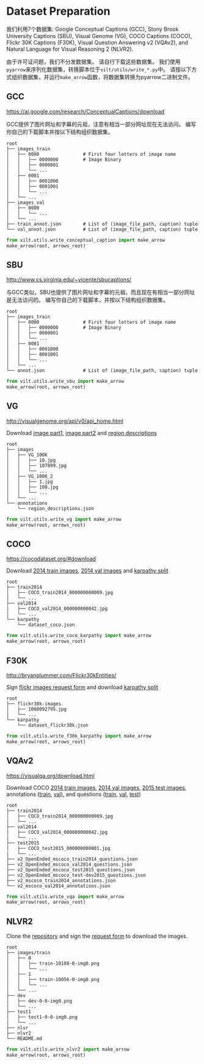 # Dataset Preparation
我们利用7个数据集: Google Conceptual Captions (GCC), Stony Brook University Captions (SBU), Visual Genome (VG), COCO Captions (COCO), Flickr 30K Captions (F30K), Visual Question Answering v2 (VQAv2), and Natural Language for Visual Reasoning 2 (NLVR2).

由于许可证问题，我们不分发数据集。
请自行下载这些数据集。
我们使用`pyarrow`来序列化数据集，转换脚本位于`vilt/utils/write_*.py`中。
请按以下方式组织数据集，并运行`make_arrow`函数，将数据集转换为pyarrow二进制文件。

## GCC
https://ai.google.com/research/ConceptualCaptions/download

GCC提供了图片网址和字幕的元祖，注意有相当一部分网址现在无法访问。
编写你自己的下载脚本并按以下结构组织数据集。

    root
    ├── images_train            
    │   ├── 0000                # First four letters of image name
    │   │   ├── 0000000         # Image Binary
    │   │   ├── 0000001      
    │   │   └── ...
    │   ├── 0001              
    │   │   ├── 0001000      
    │   │   ├── 0001001      
    │   │   └── ...          
    │   └── ...          
    ├── images_val          
    │   ├── 0000              
    │   │   └── ...
    │   └── ...          
    ├── train_annot.json        # List of (image_file_path, caption) tuple
    └── val_annot.json          # List of (image_file_path, caption) tuple

```python
from vilt.utils.write_conceptual_caption import make_arrow
make_arrow(root, arrows_root)
```

## SBU
http://www.cs.virginia.edu/~vicente/sbucaptions/

与GCC类似，SBU也提供了图片网址和字幕的元祖，而且现在有相当一部分网址是无法访问的。
编写你自己的下载脚本，并按以下结构组织数据集。

    root
    ├── images_train            
    │   ├── 0000                # First four letters of image name
    │   │   ├── 0000000         # Image Binary
    │   │   ├── 0000001      
    │   │   └── ...
    │   ├── 0001              
    │   │   ├── 0001000      
    │   │   ├── 0001001      
    │   │   └── ...          
    │   └── ...          
    └── annot.json              # List of (image_file_path, caption) tuple

```python
from vilt.utils.write_sbu import make_arrow
make_arrow(root, arrows_root)
```

## VG
http://visualgenome.org/api/v0/api_home.html

Download [image part1](https://cs.stanford.edu/people/rak248/VG_100K_2/images.zip), [image part2](https://cs.stanford.edu/people/rak248/VG_100K_2/images2.zip) and [region descriptions](http://visualgenome.org/static/data/dataset/region_descriptions.json.zip)

    root
    ├── images            
    │   ├── VG_100K                  
    │   │   ├── 10.jpg        
    │   │   ├── 107899.jpg      
    │   │   └── ...
    │   ├── VG_100K_2              
    │   │   ├── 1.jpg      
    │   │   ├── 100.jpg      
    │   │   └── ...          
    │   └── ...          
    └── annotations         
        └── region_descriptions.json

```python
from vilt.utils.write_vg import make_arrow
make_arrow(root, arrows_root)
```

## COCO
https://cocodataset.org/#download

Download [2014 train images](http://images.cocodataset.org/zips/train2014.zip), [2014 val images](http://images.cocodataset.org/zips/val2014.zip) and [karpathy split](https://cs.stanford.edu/people/karpathy/deepimagesent/caption_datasets.zip)

    root
    ├── train2014            
    │   ├── COCO_train2014_000000000009.jpg                
    |   └── ...
    ├── val2014              
    |   ├── COCO_val2014_000000000042.jpg
    |   └── ...          
    └── karpathy
        └── dataset_coco.json

```python
from vilt.utils.write_coco_karpathy import make_arrow
make_arrow(root, arrows_root)
```

## F30K
http://bryanplummer.com/Flickr30kEntities/

Sign [flickr images request form](https://forms.illinois.edu/sec/229675) and download [karpathy split](https://cs.stanford.edu/people/karpathy/deepimagesent/caption_datasets.zip)

    root
    ├── flickr30k-images            
    │   ├── 1000092795.jpg
    |   └── ...
    └── karpathy
        └── dataset_flickr30k.json

```python
from vilt.utils.write_f30k_karpathy import make_arrow
make_arrow(root, arrows_root)
```

## VQAv2
https://visualqa.org/download.html

Download COCO [2014 train images](http://images.cocodataset.org/zips/train2014.zip), [2014 val images](http://images.cocodataset.org/zips/val2014.zip), [2015 test images](http://images.cocodataset.org/zips/test2015.zip), annotations ([train](https://s3.amazonaws.com/cvmlp/vqa/mscoco/vqa/v2_Annotations_Train_mscoco.zip), [val](https://s3.amazonaws.com/cvmlp/vqa/mscoco/vqa/v2_Annotations_Val_mscoco.zip)), and questions ([train](https://s3.amazonaws.com/cvmlp/vqa/mscoco/vqa/v2_Questions_Train_mscoco.zip), [val](https://s3.amazonaws.com/cvmlp/vqa/mscoco/vqa/v2_Questions_Val_mscoco.zip), [test](https://s3.amazonaws.com/cvmlp/vqa/mscoco/vqa/v2_Questions_Test_mscoco.zip))

    root
    ├── train2014            
    │   ├── COCO_train2014_000000000009.jpg                
    |   └── ...
    ├── val2014              
    |   ├── COCO_val2014_000000000042.jpg
    |   └── ...  
    ├── test2015              
    |   ├── COCO_test2015_000000000001.jpg
    |   └── ...         
    ├── v2_OpenEnded_mscoco_train2014_questions.json
    ├── v2_OpenEnded_mscoco_val2014_questions.json
    ├── v2_OpenEnded_mscoco_test2015_questions.json
    ├── v2_OpenEnded_mscoco_test-dev2015_questions.json
    ├── v2_mscoco_train2014_annotations.json
    └── v2_mscoco_val2014_annotations.json

```python
from vilt.utils.write_vqa import make_arrow
make_arrow(root, arrows_root)
```

## NLVR2
Clone the [repository](https://github.com/lil-lab/nlvr) and sign the [request form](https://goo.gl/forms/yS29stWnFWzrDBFH3) to download the images.

    root
    ├── images/train           
    │   ├── 0                  
    │   │   ├── train-10108-0-img0.png   
    │   │   └── ...
    │   ├── 1                  
    │   │   ├── train-10056-0-img0.png       
    │   │   └── ...
    │   └── ...
    ├── dev       
    │   ├── dev-0-0-img0.png
    |   └── ...
    ├── test1     
    │   ├── test1-0-0-img0.png
    |   └── ...
    ├── nlvr
    ├── nlvr2
    └── README.md

```python
from vilt.utils.write_nlvr2 import make_arrow
make_arrow(root, arrows_root)
```
